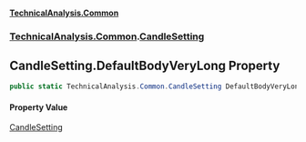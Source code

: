 #### [TechnicalAnalysis.Common](TechnicalAnalysis.Common.md 'TechnicalAnalysis.Common')
### [TechnicalAnalysis.Common](TechnicalAnalysis.Common.md#TechnicalAnalysis.Common 'TechnicalAnalysis.Common').[CandleSetting](CandleSetting.md 'TechnicalAnalysis.Common.CandleSetting')

## CandleSetting.DefaultBodyVeryLong Property

```csharp
public static TechnicalAnalysis.Common.CandleSetting DefaultBodyVeryLong { get; }
```

#### Property Value
[CandleSetting](CandleSetting.md 'TechnicalAnalysis.Common.CandleSetting')